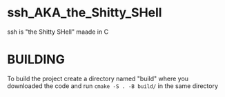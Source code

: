# ssh_AKA_the_Shitty_SHell
ssh is "the Shitty SHell" maade in C

# BUILDING
To build the project create a directory named "build" where you downloaded the code and run `cmake -S . -B build/` in the same directory
